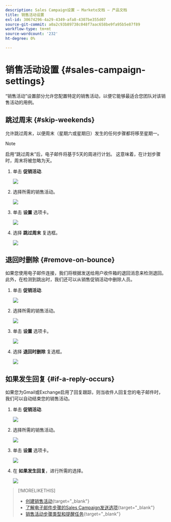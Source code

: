 ```yaml
---
description: Sales Campaign设置 — Marketo文档 — 产品文档
title: 销售活动设置
exl-id: 30674296-4a29-4349-afa8-4307be355d07
source-git-commit: a0a2c93b89738c048f7aac658be9fa95b5e87f89
workflow-type: tm+mt
source-wordcount: '232'
ht-degree: 0%

---
```


# 销售活动设置 {#sales-campaign-settings}

“销售活动”设置部分允许您配置特定的销售活动，以便它能够最适合您团队对该销售活动的用例。

## 跳过周末 {#skip-weekends}

允许跳过周末，以便周末（星期六或星期日）发生的任何步骤都将移至星期一。

>[!NOTE]
>
>启用“跳过周末”后，电子邮件将基于5天的周进行计划。 这意味着，在计划步骤时，周末将被忽略为天。

1. 单击 **促销活动**.

   ![](assets/sales-campaign-settings-1.png)

1. 选择所需的销售活动。

   ![](assets/sales-campaign-settings-2.png)

1. 单击 **设置** 选项卡。

   ![](assets/sales-campaign-settings-3.png)

1. 选择 **跳过周末** 复选框。

   ![](assets/sales-campaign-settings-4.png)

## 退回时删除 {#remove-on-bounce}

如果您使用电子邮件连接，我们将根据发送给用户收件箱的退回消息来检测退回。 此外，在检测到跳出时，我们还可以从销售促销活动中删除人员。

1. 单击 **促销活动**.

   ![](assets/sales-campaign-settings-5.png)

1. 选择所需的销售活动。

   ![](assets/sales-campaign-settings-6.png)

1. 单击 **设置** 选项卡。

   ![](assets/sales-campaign-settings-7.png)

1. 选择 **退回时删除** 复选框。

   ![](assets/sales-campaign-settings-8.png)

## 如果发生回复 {#if-a-reply-occurs}

如果您为Gmail或Exchange启用了回复跟踪，则当收件人回复您的电子邮件时，我们可以自动结束您的销售活动。

1. 单击 **促销活动**.

   ![](assets/sales-campaign-settings-9.png)

1. 选择所需的销售活动。

   ![](assets/sales-campaign-settings-10.png)

1. 单击 **设置** 选项卡。

   ![](assets/sales-campaign-settings-11.png)

1. 在 **如果发生回复**，进行所需的选择。

   ![](assets/sales-campaign-settings-12.png)

>[!MORELIKETHIS]
>
>* [创建销售活动](/help/marketo/product-docs/marketo-sales-insight/actions/campaigns/create-a-sales-campaign.md){target=&quot;_blank&quot;}
>* [了解电子邮件步骤的Sales Campaign发送选项](/help/marketo/product-docs/marketo-sales-insight/actions/campaigns/understanding-sales-campaign-send-options-for-email-steps.md){target=&quot;_blank&quot;}
>* [销售活动步骤类型和提醒任务](/help/marketo/product-docs/marketo-sales-insight/actions/campaigns/sales-campaign-step-types-and-reminder-tasks.md){target=&quot;_blank&quot;}

